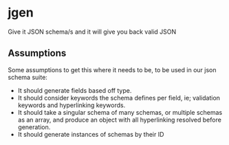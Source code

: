 # jgen
Give it JSON schema/s and it will give you back valid JSON


## Assumptions

Some assumptions to get this where it needs to be, to be used in our json schema suite: 

+ It should generate fields based off type.
+ It should consider keywords the schema defines per field, ie; validation keywords and hyperlinking keywords.
+ It should take a singular schema of many schemas, or multiple schemas as an array, and produce an object with all hyperlinking resolved before generation.
+ It should generate instances of schemas by their ID
